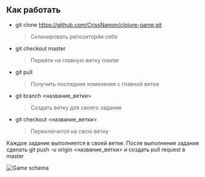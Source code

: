 ## Как работать
- git clone https://github.com/CrissNamon/clojure-game.git
    > Склонировать репозиторйи себе
- git checkout master
    > Перейти на главную ветку master
- git pull
    > Получить последние изменения с главной ветки
- git branch <название_ветки>
    > Создать ветку для своего задания
- git checkout <название_ветки>
   > Переключится на свою ветку

Каждое задание выполняется в своей ветке. После выполнения задания сделать git push -u origin <название_ветки> и создать pull request в master

![Game schema](https://raw.githubusercontent.com/CrissNamon/clojure-game/master/game_schema_base.png)